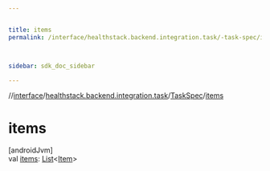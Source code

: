 ```yaml
---


title: items
permalink: /interface/healthstack.backend.integration.task/-task-spec/items.html



sidebar: sdk_doc_sidebar

---
```



//[interface](/bi_interface.html)/[healthstack.backend.integration.task](../index.html)/[TaskSpec](index.html)/[items](items.html)



# items



[androidJvm]\
val [items](items.html): [List](https://kotlinlang.org/api/latest/jvm/stdlib/kotlin.collections/-list/index.html)&lt;[Item](../-item/index.html)&gt;






